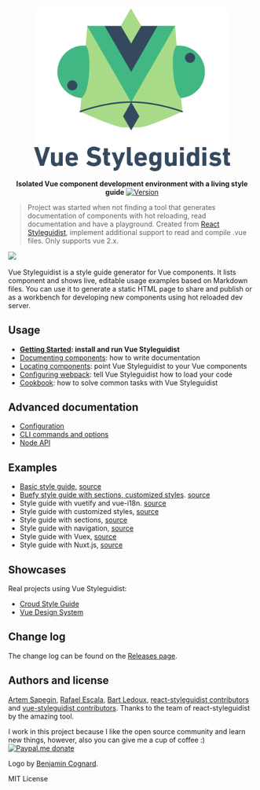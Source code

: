 <div align="center" markdown="1" style="text-align:center">
  <img src="assets/logo-withtext.png" alt="Vue Styleguidist" width="400">


**Isolated Vue component development environment with a living style guide**
 <a href="https://www.npmjs.com/package/vue-styleguidist"> <img src="https://img.shields.io/npm/v/vue-styleguidist.svg" alt="Version">
 </a>

</div>

> Project was started when not finding a tool that generates documentation of components with hot reloading, read documentation and have a playground. Created from [React Styleguidist](https://github.com/styleguidist/react-styleguidist), implement additional support to read and compile .vue files. Only supports vue 2.x.

![](https://user-images.githubusercontent.com/10201025/48210221-e7bcee00-e344-11e8-92d7-df4d988598f7.gif)

Vue Styleguidist is a style guide generator for Vue components. It lists component and shows live, editable usage examples based on Markdown files. You can use it to generate a static HTML page to share and publish or as a workbench for developing new components using hot reloaded dev server.

## Usage

- **[Getting Started](https://vue-styleguidist.github.io/GettingStarted.html): install and run Vue Styleguidist**
- [Documenting components](https://vue-styleguidist.github.io/Documenting.html): how to write documentation
- [Locating components](https://vue-styleguidist.github.io/Components.html): point Vue Styleguidist to your Vue components
- [Configuring webpack](https://vue-styleguidist.github.io/Webpack.html): tell Vue Styleguidist how to load your code
- [Cookbook](https://vue-styleguidist.github.io/Cookbook.html): how to solve common tasks with Vue Styleguidist

## Advanced documentation

- [Configuration](https://vue-styleguidist.github.io/Configuration.html)
- [CLI commands and options](https://vue-styleguidist.github.io/CLI.html)
- [Node API](https://vue-styleguidist.github.io/API.html)

## Examples

- [Basic style guide](http://rafaelescala.com/vue-styleguide/), [source](./examples/basic)
- [Buefy style guide with sections, customized styles](http://rafaelescala.com/buefy-example/). [source](https://github.com/vue-styleguidist/buefy-styleguide-example)
- Style guide with vuetify and vue-i18n. [source](./examples/vuetify)
- Style guide with customized styles, [source](./examples/customised)
- Style guide with sections, [source](./examples/sections)
- Style guide with navigation, [source](./examples/navigation)
- Style guide with Vuex, [source](./examples/vuex)
- Style guide with Nuxt.js, [source](./examples/nuxtjs)

## Showcases

Real projects using Vue Styleguidist:

- [Croud Style Guide](https://croudtech.github.io/Croud-Style-Guide/)
- [Vue Design System](https://vueds.com/)

## Change log

The change log can be found on the [Releases page](https://github.com/vue-styleguidist/vue-styleguidist/releases).

## Authors and license

[Artem Sapegin](http://sapegin.me), [Rafael Escala](https://github.com/rafaesc), [Bart Ledoux](https://github.com/elevatebart), [react-styleguidist contributors](https://github.com/styleguidist/react-styleguidist/graphs/contributors) and [vue-styleguidist contributors](https://github.com/vue-styleguidist/vue-styleguidist/graphs/contributors). Thanks to the team of react-styleguidist by the amazing tool.

I work in this project because I like the open source community and learn new things, however, also you can give me a cup of coffee :) [![Paypal.me donate](https://img.shields.io/badge/Paypal.me-donate-yellow.svg)](https://www.paypal.me/rafaesc)

Logo by [Benjamin Cognard](https://twitter.com/benbnur).

MIT License
